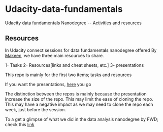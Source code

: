 # Udacity-data-fundamentals

Udacity data fundamentals Nanodegree -- Activities and resources

## Resources

In Udacity connect sessions for data fundamentals nanodegree offered By [Makeen](https://makeen-nanodegrees.com/), we have three main resources to share.

1- Tasks
2- Resources[links and cheat sheets, etc.]
3- presentations

This repo is mainly for the first two items; tasks and resources

If you want the presentations, [here](https://drive.google.com/drive/folders/1qK8KHX7qsLRYlTlYxVrl9zaJq9P2xacg?usp=sharing) you go

The distinction between the repos is mainly because the presentation increase the size of the repo. This may limit the ease of cloning the repo. This may have a negative impact as we may need to clone the repo each week, just before the session. 

To a get a glimpse of what we did in the data analysis nanodegree by FWD; check this [link](https://github.com/santarabantoosoo/Data-Analysis-NanoDegree-2.0)
